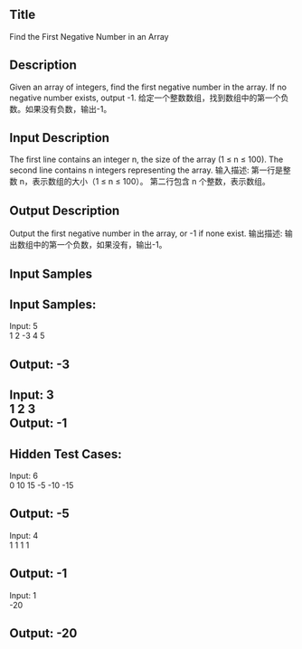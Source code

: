 ## Title
Find the First Negative Number in an Array


## Description
Given an array of integers, find the first negative number in the array. If no negative number exists, output -1.
给定一个整数数组，找到数组中的第一个负数。如果没有负数，输出-1。

## Input Description
The first line contains an integer n, the size of the array (1 ≤ n ≤ 100).
The second line contains n integers representing the array.
输入描述:
第一行是整数 n，表示数组的大小（1 ≤ n ≤ 100）。
第二行包含 n 个整数，表示数组。

## Output Description
Output the first negative number in the array, or -1 if none exist.
输出描述:
输出数组中的第一个负数，如果没有，输出-1。

## Input Samples
Input Samples:
-----------------------------
Input:
5  
1 2 -3 4 5  

Output:
-3  
-----------------------------
Input:
3  
1 2 3  
Output:
-1 
-----------------------------

## Hidden Test Cases:

Input:
6  
0 10 15 -5 -10 -15  

Output:
-5 
----------------------------
Input:
4  
1 1 1 1  

Output:
-1  
----------------------------
Input:
1  
-20  

Output:
-20  
----------------------------
